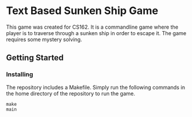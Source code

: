 # Text Based Sunken Ship Game

This game was created for CS162. It is a commandline game where the player is to traverse through a sunken ship in order to escape it. The game requires some mystery solving.

## Getting Started

### Installing

The repository includes a Makefile. Simply run the following commands in the home directory of the repository to run the game.
```
make
main
```
